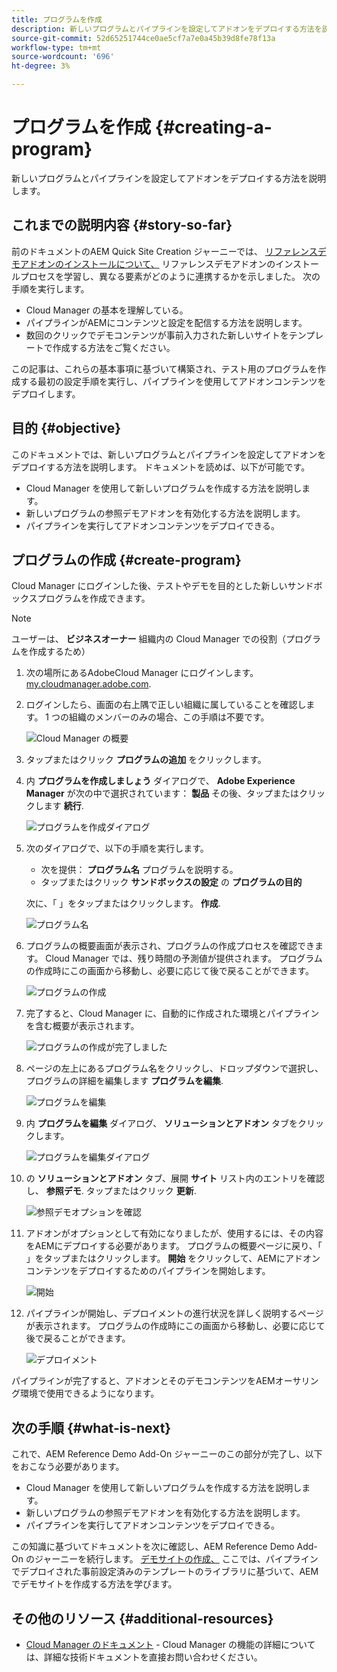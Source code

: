```yaml
---
title: プログラムを作成
description: 新しいプログラムとパイプラインを設定してアドオンをデプロイする方法を説明します。
source-git-commit: 52d65251744ce0ae5cf7a7e0a45b39d8fe78f13a
workflow-type: tm+mt
source-wordcount: '696'
ht-degree: 3%

---
```



# プログラムを作成 {#creating-a-program}

新しいプログラムとパイプラインを設定してアドオンをデプロイする方法を説明します。

## これまでの説明内容 {#story-so-far}

前のドキュメントのAEM Quick Site Creation ジャーニーでは、 [リファレンスデモアドオンのインストールについて、](installation.md) リファレンスデモアドオンのインストールプロセスを学習し、異なる要素がどのように連携するかを示しました。 次の手順を実行します。

* Cloud Manager の基本を理解している。
* パイプラインがAEMにコンテンツと設定を配信する方法を説明します。
* 数回のクリックでデモコンテンツが事前入力された新しいサイトをテンプレートで作成する方法をご覧ください。

この記事は、これらの基本事項に基づいて構築され、テスト用のプログラムを作成する最初の設定手順を実行し、パイプラインを使用してアドオンコンテンツをデプロイします。

## 目的 {#objective}

このドキュメントでは、新しいプログラムとパイプラインを設定してアドオンをデプロイする方法を説明します。 ドキュメントを読めば、以下が可能です。

* Cloud Manager を使用して新しいプログラムを作成する方法を説明します。
* 新しいプログラムの参照デモアドオンを有効化する方法を説明します。
* パイプラインを実行してアドオンコンテンツをデプロイできる。

## プログラムの作成 {#create-program}

Cloud Manager にログインした後、テストやデモを目的とした新しいサンドボックスプログラムを作成できます。

>[!NOTE]
>
>ユーザーは、 **ビジネスオーナー** 組織内の Cloud Manager での役割（プログラムを作成するため）

1. 次の場所にあるAdobeCloud Manager にログインします。 [my.cloudmanager.adobe.com](https://my.cloudmanager.adobe.com/).

1. ログインしたら、画面の右上隅で正しい組織に属していることを確認します。 1 つの組織のメンバーのみの場合、この手順は不要です。

   ![Cloud Manager の概要](assets/cloud-manager.png)

1. タップまたはクリック **プログラムの追加** をクリックします。

1. 内 **プログラムを作成しましょう** ダイアログで、 **Adobe Experience Manager** が次の中で選択されています： **製品** その後、タップまたはクリックします **続行**.

   ![プログラムを作成ダイアログ](assets/create-program.png)

1. 次のダイアログで、以下の手順を実行します。

   * 次を提供： **プログラム名** プログラムを説明する。
   * タップまたはクリック **サンドボックスの設定** の **プログラムの目的**

   次に、「 」をタップまたはクリックします。 **作成**.

   ![プログラム名](assets/program-name.png)

1. プログラムの概要画面が表示され、プログラムの作成プロセスを確認できます。 Cloud Manager では、残り時間の予測値が提供されます。 プログラムの作成時にこの画面から移動し、必要に応じて後で戻ることができます。

   ![プログラムの作成](assets/program-creation.png)

1. 完了すると、Cloud Manager に、自動的に作成された環境とパイプラインを含む概要が表示されます。

   ![プログラムの作成が完了しました](assets/creation-complete.png)

1. ページの左上にあるプログラム名をクリックし、ドロップダウンで選択し、プログラムの詳細を編集します **プログラムを編集**.

   ![プログラムを編集](assets/edit-program.png)

1. 内 **プログラムを編集** ダイアログ、 **ソリューションとアドオン** タブをクリックします。

   ![プログラムを編集ダイアログ](assets/edit-program-dialog.png)

1. の **ソリューションとアドオン** タブ、展開 **サイト** リスト内のエントリを確認し、 **参照デモ**. タップまたはクリック **更新**.

   ![参照デモオプションを確認](assets/edit-program-add-on.png)

1. アドオンがオプションとして有効になりましたが、使用するには、その内容をAEMにデプロイする必要があります。 プログラムの概要ページに戻り、「 」をタップまたはクリックします。 **開始** をクリックして、AEMにアドオンコンテンツをデプロイするためのパイプラインを開始します。

   ![開始](assets/deploy.png)

1. パイプラインが開始し、デプロイメントの進行状況を詳しく説明するページが表示されます。 プログラムの作成時にこの画面から移動し、必要に応じて後で戻ることができます。

   ![デプロイメント](assets/deployment.png)

パイプラインが完了すると、アドオンとそのデモコンテンツをAEMオーサリング環境で使用できるようになります。

## 次の手順 {#what-is-next}

これで、AEM Reference Demo Add-On ジャーニーのこの部分が完了し、以下をおこなう必要があります。

* Cloud Manager を使用して新しいプログラムを作成する方法を説明します。
* 新しいプログラムの参照デモアドオンを有効化する方法を説明します。
* パイプラインを実行してアドオンコンテンツをデプロイできる。

この知識に基づいてドキュメントを次に確認し、AEM Reference Demo Add-On のジャーニーを続行します。 [デモサイトの作成、](create-site.md) ここでは、パイプラインでデプロイされた事前設定済みのテンプレートのライブラリに基づいて、AEMでデモサイトを作成する方法を学びます。

## その他のリソース {#additional-resources}

* [Cloud Manager のドキュメント](https://experienceleague.adobe.com/docs/experience-manager-cloud-service/onboarding/onboarding-concepts/cloud-manager-introduction.html) - Cloud Manager の機能の詳細については、詳細な技術ドキュメントを直接お問い合わせください。
